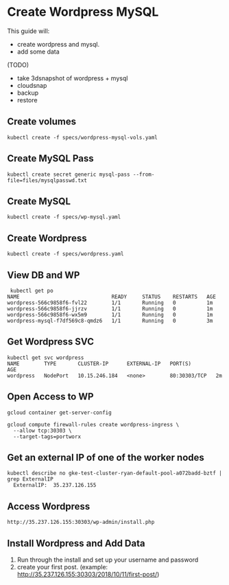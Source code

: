 # Create Wordpress MySQL

This guide will: 

- create wordpress and mysql.
- add some data

(TODO)
- take 3dsnapshot of wordpress + mysql
- cloudsnap
- backup
- restore

## Create volumes

`kubectl create -f specs/wordpress-mysql-vols.yaml`

## Create MySQL Pass

`kubectl create secret generic mysql-pass --from-file=files/mysqlpasswd.txt`

## Create MySQL

`kubectl create -f specs/wp-mysql.yaml`

## Create Wordpress

`kubectl create -f specs/wordpress.yaml`

## View DB and WP

```
 kubectl get po
NAME                              READY     STATUS    RESTARTS   AGE
wordpress-566c9858f6-fvl22        1/1       Running   0          1m
wordpress-566c9858f6-jjrzv        1/1       Running   0          1m
wordpress-566c9858f6-wx5m9        1/1       Running   0          1m
wordpress-mysql-f7df569c8-qmdz6   1/1       Running   0          3m
```

## Get Wordpress SVC
```
kubectl get svc wordpress
NAME        TYPE       CLUSTER-IP      EXTERNAL-IP   PORT(S)        AGE
wordpress   NodePort   10.15.246.184   <none>        80:30303/TCP   2m
```

## Open Access to WP

```
gcloud container get-server-config

gcloud compute firewall-rules create wordpress-ingress \
  --allow tcp:30303 \
  --target-tags=portworx
```

## Get an external IP of one of the worker nodes
```
kubectl describe no gke-test-cluster-ryan-default-pool-a072badd-bztf | grep ExternalIP
  ExternalIP:  35.237.126.155
```

## Access Wordpress
```
http://35.237.126.155:30303/wp-admin/install.php
```

## Install Wordpress and Add Data

1. Run through the install and set up your username and password
2. create your first post. (example: http://35.237.126.155:30303/2018/10/11/first-post/)




